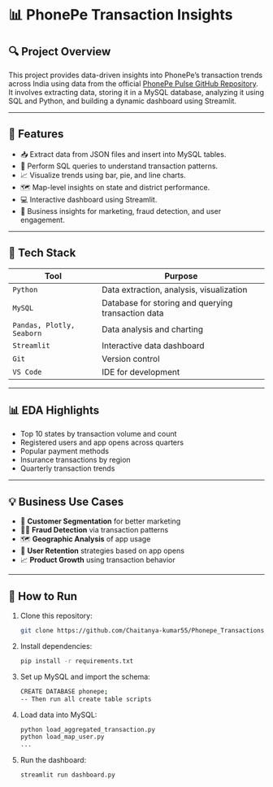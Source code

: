 # 📊 PhonePe Transaction Insights

## 🔍 Project Overview
This project provides data-driven insights into PhonePe’s transaction trends across India using data from the official [PhonePe Pulse GitHub Repository](https://github.com/PhonePe/pulse). It involves extracting data, storing it in a MySQL database, analyzing it using SQL and Python, and building a dynamic dashboard using Streamlit.

---

## 📌 Features

- 📥 Extract data from JSON files and insert into MySQL tables.
- 🧾 Perform SQL queries to understand transaction patterns.
- 📈 Visualize trends using bar, pie, and line charts.
- 🗺️ Map-level insights on state and district performance.
- 💻 Interactive dashboard using Streamlit.
- 🧠 Business insights for marketing, fraud detection, and user engagement.

---

## 🧰 Tech Stack

| Tool | Purpose |
|------|---------|
| `Python` | Data extraction, analysis, visualization |
| `MySQL` | Database for storing and querying transaction data |
| `Pandas, Plotly, Seaborn` | Data analysis and charting |
| `Streamlit` | Interactive data dashboard |
| `Git` | Version control |
| `VS Code` | IDE for development |

---

## 📊 EDA Highlights

- Top 10 states by transaction volume and count
- Registered users and app opens across quarters
- Popular payment methods
- Insurance transactions by region
- Quarterly transaction trends

---

## 💡 Business Use Cases

- 🎯 **Customer Segmentation** for better marketing
- 🕵️‍♂️ **Fraud Detection** via transaction patterns
- 🗺️ **Geographic Analysis** of app usage
- 🔄 **User Retention** strategies based on app opens
- 📈 **Product Growth** using transaction behavior

---

## 🚀 How to Run

1. Clone this repository:
   ```bash
   git clone https://github.com/Chaitanya-kumar55/Phonepe_Transactions_Insights.git

2. Install dependencies:
   ```bash
   pip install -r requirements.txt

3. Set up MySQL and import the schema:
   ```bash
   CREATE DATABASE phonepe;
   -- Then run all create table scripts

4. Load data into MySQL:
   ```bash
   python load_aggregated_transaction.py
   python load_map_user.py
   ...
   
6. Run the dashboard:
   ```bash
   streamlit run dashboard.py
   
   
